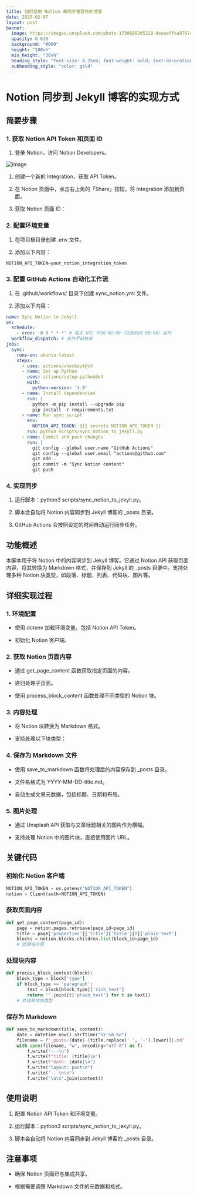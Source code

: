 ```yaml
---
title: 如何使用 Notion 来同步管理你的博客
date: 2025-02-07
layout: post
banner:
  image: https://images.unsplash.com/photo-1730685205228-deaaeffea875?crop=entropy&cs=tinysrgb&fit=max&fm=jpg&ixid=M3w2OTIwMzJ8MHwxfHJhbmRvbXx8fHx8fHx8fDE3Mzg5MDk2MTV8&ixlib=rb-4.0.3&q=80&w=1080
  opacity: 0.618
  background: "#000"
  height: "100vh"
  min_height: "38vh"
  heading_style: "font-size: 4.25em; font-weight: bold; text-decoration: underline"
  subheading_style: "color: gold"
---
```


# Notion 同步到 Jekyll 博客的实现方式

## 简要步骤

### 1. 获取 Notion API Token 和页面 ID

1. 登录 Notion，访问 Notion Developers。

![image](https://prod-files-secure.s3.us-west-2.amazonaws.com/a7a0cc5a-89b9-4cda-8686-1fba0ca52f40/d19c1afe-dea5-4312-9333-786b0ba83054/image.png?X-Amz-Algorithm=AWS4-HMAC-SHA256&X-Amz-Content-Sha256=UNSIGNED-PAYLOAD&X-Amz-Credential=ASIAZI2LB4666VS4IDLZ%2F20250207%2Fus-west-2%2Fs3%2Faws4_request&X-Amz-Date=20250207T062655Z&X-Amz-Expires=3600&X-Amz-Security-Token=IQoJb3JpZ2luX2VjEFYaCXVzLXdlc3QtMiJHMEUCIAvJLtpUlSiVMQrQyEm3WOeZTvo1K2tKdW%2FMZ2hNEUXkAiEAmtMtmGTVqMbdRk90p12INsDi2Reri2anO2aSU%2BsloAwq%2FwMIbxAAGgw2Mzc0MjMxODM4MDUiDJ2q3zLmtURSkO5XKCrcA6NVfZSz2ca92HJ3qtoEn4YP8NtFOnzrE7zqy1nyuznmNe0DhHUa8HB1pxoXQr3bB3AyZL%2F%2BNWAM8sMkvdgUJsMiacvD3jHjqApsrcGaIaQQA4eBpnsdV0OT%2FxVzHrn3QRGrpIiGRXH6EiOUG2ZAH6HznjrULVf%2Bt6Dli9a1ECw38GdwqK7u8xaZypUFeX2Wuwa6gVl9SE7u%2FZ9JNXlQH6Q5X%2B%2FnPqj2DSpztOGRRipCjF3VWGAVSfGJgT257FzrxpAGCTPQuBMIAOHUEz21riH0vSwhwZgpM7cehXUsJ3wV4ByVYwRbZhtieF2DzTYgtdvQpgTSfBGuFyZP1PB7NsLO0Kt89ZjmC9AUt27btzFgYEjToJKKFDwiEegtek9WruKD%2FdtgqLpfXgd0WXGlEs6B%2B4JnbhaqPuj%2F0iu4CI0IRr20H3sLxI0S87qlwaxmzOV%2BJM%2BcxMqZDX0oopmvA8%2FYhASf0xMrVOZfTCr4xKE0Y6osdZQrX6xm0UWZlLthvglK9B%2BuLmn2%2Bb61T9f7Hg%2BRrxDNk93KX7eypKJExpCSXnr1e6tXHo6i3gJ0T6mOzR%2FnKRZupGxnDm1g0ib7lELixD9H33YDvc5KC7vhxuENy1BvhBpHNimMbfwdMOLAlr0GOqUBiKsubGnttLrO3vEzCUqCfnghK%2FxMdk%2B2n8%2FRjrp%2Ba4jIBAiDsBW%2B6mA0sp6KILyQMOCF8Xpb2whsMbdb44DdDmd7aTRiB3CKd9voQwUpqOqyWMj1AJ%2FAjIIGHpuw%2FsuZK4PDgNIlNdGAXCKA2mM1ak8nlkjVx80UBP8ZjuV1VwKX6Z6EJWaOYttJcyZwed%2FXWSu0dps9%2F%2B9nQt%2F7FzJv%2B%2BnkQdGy&X-Amz-Signature=48b30e7bbfc46825d82b4548c4c3bff2cf202a616f04657af0712077fc1d3540&X-Amz-SignedHeaders=host&x-id=GetObject)

1. 创建一个新的 Integration，获取 API Token。

1. 在 Notion 页面中，点击右上角的「Share」按钮，将 Integration 添加到页面。

1. 获取 Notion 页面 ID：


### 2. 配置环境变量

1. 在项目根目录创建 .env 文件。

1. 添加以下内容：

```javascript
NOTION_API_TOKEN=your_notion_integration_token
```

### 3. 配置 GitHub Actions 自动化工作流

1. 在 .github/workflows/ 目录下创建 sync_notion.yml 文件。

1. 添加以下内容：

```yaml
name: Sync Notion to Jekyll
on:
  schedule:
    - cron: '0 0 * * *' # 每天 UTC 时间 00:00（北京时间 08:00）运行
  workflow_dispatch: # 支持手动触发
jobs:
  sync:
    runs-on: ubuntu-latest
    steps:
      - uses: actions/checkout@v3
      - name: Set up Python
        uses: actions/setup-python@v4
        with:
          python-version: '3.9'
      - name: Install dependencies
        run: |
          python -m pip install --upgrade pip
          pip install -r requirements.txt
      - name: Run sync script
        env:
          NOTION_API_TOKEN: ${{ secrets.NOTION_API_TOKEN }}
        run: python scripts/sync_notion_to_jekyll.py
      - name: Commit and push changes
        run: |
          git config --global user.name "GitHub Actions"
          git config --global user.email "actions@github.com"
          git add .
          git commit -m "Sync Notion content"
          git push
```

### 4. 实现同步

1. 运行脚本：python3 scripts/sync_notion_to_jekyll.py。

1. 脚本会自动将 Notion 内容同步到 Jekyll 博客的 _posts 目录。

1. GitHub Actions 会按照设定的时间自动运行同步任务。

## 功能概述

本脚本用于将 Notion 中的内容同步到 Jekyll 博客。它通过 Notion API 获取页面内容，将其转换为 Markdown 格式，并保存到 Jekyll 的 _posts 目录中。支持处理多种 Notion 块类型，如段落、标题、列表、代码块、图片等。

## 详细实现过程

### 1. 环境配置

- 使用 dotenv 加载环境变量，包括 Notion API Token。

- 初始化 Notion 客户端。

### 2. 获取 Notion 页面内容

- 通过 get_page_content 函数获取指定页面的内容。

- 递归处理子页面。

- 使用 process_block_content 函数处理不同类型的 Notion 块。

### 3. 内容处理

- 将 Notion 块转换为 Markdown 格式。

- 支持处理以下块类型：


### 4. 保存为 Markdown 文件

- 使用 save_to_markdown 函数将处理后的内容保存到 _posts 目录。

- 文件名格式为 YYYY-MM-DD-title.md。

- 自动生成文章元数据，包括标题、日期和布局。

### 5. 图片处理

- 通过 Unsplash API 获取与文章标题相关的图片作为横幅。

- 支持处理 Notion 中的图片块，直接使用图片 URL。

## 关键代码

### 初始化 Notion 客户端

```python
NOTION_API_TOKEN = os.getenv("NOTION_API_TOKEN")
notion = Client(auth=NOTION_API_TOKEN)
```

### 获取页面内容

```python
def get_page_content(page_id):
    page = notion.pages.retrieve(page_id=page_id)
    title = page['properties']['title']['title'][0]['plain_text']
    blocks = notion.blocks.children.list(block_id=page_id)
    # 处理块内容
```

### 处理块内容

```python
def process_block_content(block):
    block_type = block['type']
    if block_type == 'paragraph':
        text = block[block_type]['rich_text']
        return ''.join([t['plain_text'] for t in text])
    # 处理其他块类型
```

### 保存为 Markdown

```python
def save_to_markdown(title, content):
    date = datetime.now().strftime("%Y-%m-%d")
    filename = f"_posts/{date}-{title.replace(' ', '-').lower()}.md"
    with open(filename, "w", encoding="utf-8") as f:
        f.write("---\n")
        f.write(f"title: {title}\n")
        f.write(f"date: {date}\n")
        f.write("layout: post\n")
        f.write("---\n\n")
        f.write("\n\n".join(content))
```

## 使用说明

1. 配置 Notion API Token 和环境变量。

1. 运行脚本：python3 scripts/sync_notion_to_jekyll.py。

1. 脚本会自动将 Notion 内容同步到 Jekyll 博客的 _posts 目录。

## 注意事项

- 确保 Notion 页面已与集成共享。

- 根据需要调整 Markdown 文件的元数据和格式。